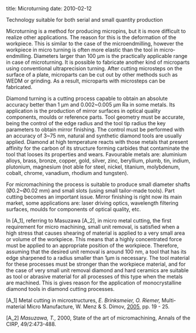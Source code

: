 title: Microturning
date: 2010-02-12 

Technology suitable for both serial and small quantity production

Microturning is a method for producing micropins, but it is more difficult to realize other applications. The reason for this is the deformation of the workpiece. This is similar to the case of the microendmilling, however the workpiece in micro turning is often more elastic than the tool in micro­endmilling. Diameters larger than 100 µm is the practically applicable range in case of microturning. It is possible to fabricate another kind of microparts using conventional ultraprecision turning. After cutting microsteps on the surface of a plate, microparts can be cut out by other methods such as WEDM or grinding. As a result, microparts with microsteps can be fabricated.

Diamond turning is a cutting process capable to obtain an absolute accuracy better than 1 µm and 0.002~0.005 µm Ra in some metals. Its application is the production of mirror surfaces in optical quality components, moulds or reference parts. Tool geometry must be accurate, being the control of the edge radius and the tool tip radius the key parameters to obtain mirror finishing. The control must be performed with an accuracy of 3~75 nm, natural and synthetic diamond tools are usually applied. Diamond at high temperature reacts with those metals that present affinity for the carbon of its structure forming carbides that contaminate the tool that looses its properties and wears. Favourable metals are: aluminium alloys, brass, bronze, copper, gold, silver, zinc, beryllium, plumb, tin, indium, plutonium, magnesium (not able for steel, nickel, titanium, molybdenum, cobalt, chrome, vanadium, rhodium and tungsten).

For micromachining the process is suitable to produce small diameter shafts (Ø0.2~Ø0.02 mm) and small slots (using small tailor-made tools). Part cutting becomes an important issue. Mirror finishing is right now its main market, some applications are: laser driving optics, wavelength filtering surfaces, moulds for components of optical quality, etc.

In [A_1], referring to Masuzawa [A_2], in micro metal cutting, the first requirement for micro machining, small unit removal, is satisfied when a high stress that causes shearing of material is applied to a very small area or volume of the workpiece. This means that a highly concentrated force must be applied to an appropriate position of the workpiece. Therefore, assuming that the desired unit removal is around 100 nm, a tool that has its edge sharpened to a radius smaller than 1μm is necessary. The tool material for these processes must be stronger than the workpiece material, and for the case of very small unit removal diamond and hard ceramics are suitable as tool or abrasive material for all processes of this type when the metals are machined. This is gives reason for the application of monocrystalline diamond tools in diamond cutting processes.

 

[A_1]      Metal cutting in microstructures, *E. Brinksmeier, O. Riemer,* Multi-material Micro Manufacture, W. Menz & S. Dimov, [2005,](/content/4M-conference-series.html) pp. 19 - 25.

[A_2]      *Masuzawa, T.,* 2000, State of the art of micromachining, Annals of the CIRP, 49/2:473-488.